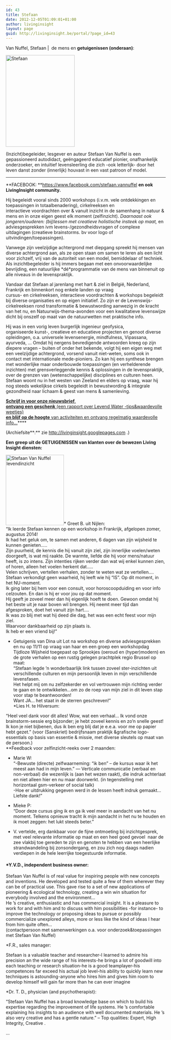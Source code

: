 ```yaml
---
id: 43
title: Stefaan
date: 2012-12-05T01:09:01+01:00
author: livinginsight
layout: page
guid: http://livinginsight.be/portal/?page_id=43
---
```

<div>
</div>

<div>
</div>

<div>
</div>

<div>
  Van Nuffel, Stefaan |  de mens en <strong>getuigenissen (onderaan)</strong>:
</div>

[<img loading="lazy" class="aligncenter size-full wp-image-415" title="StefaanZee_172825VerderIngezoomd" src="http://livinginsight.be/portal/wp-content/uploads/2012/12/StefaanZee_172825VerderIngezoomd.jpg" alt="Stefaan" width="217" height="289" />](http://livinginsight.be/portal/wp-content/uploads/2012/12/StefaanZee_172825VerderIngezoomd.jpg)

(Inzicht)begeleider, lesgever en auteur Stefaan Van Nuffel is een gepassioneerd autodidact, geëngageerd educatief pionier, onafhankelijk onderzoeker, en intuïtief levensleerling die zich -ook letterlijk- door het leven danst zonder (innerlijk) houvast in een vast patroon of model.  
****

**FACEBOOK: **<a title="www.facebook.com/stefaan. en ook LivingInsight community" href="http://www.facebook.com/stefaan.vannuffel" target="_blank">https://www.facebook.com/stefaan.vannuffel</a> **en ook LivingInsight community.**

Hij begeleidt vooral sinds 2000 workshops (i.v.m. vele ontdekkingen en toepassingen in totaalbenadering), cirkelreeksen en interactieve voordrachten over & vanuit inzicht in de samenhang in natuur & mens en in onze eigen geest elk moment (zelfinzicht). _Daarnaast ook jongeren/ouderen: (bij)lessen met creatieve holistische insteek op maat,_ en adviesgesprekken ivm levens-/gezondheidsvragen of complexe uitdagingen (creatieve brainstorms. bv voor logo of uitvindingen/toepassingen).

Vanwege zijn veelzijdige achtergrond met diepgang spreekt hij mensen van diverse achtergrond aan, als ze open staan om samen te leren als een licht voor zichzelf, vrij van de autoriteit van een model, bemiddelaar of techniek. Als inzichtbegeleider is hij immers begaan met een onvoorwaardelijke bevrijding, een natuurlijke \*dé\*programmatie van de mens van binnenuit op alle niveaus in de levenspraktijk.

Vandaar dat Stefaan al jarenlang met hart & ziel in België, Nederland, Frankrijk en binnenkort nog enkele landen op vraag  
cursus- en cirkelreeksen, interactieve voordrachten & workshops begeleidt bij diverse organisaties en op eigen initiatief. Zo zijn er de Levenswijs-cirkelreeksen rond transformatie & bewustwording aanwezig in de kracht van het nu, en Natuurwijs-thema-avonden voor een kwalitatieve levenswijze dicht bij onszelf op maat van de natuurwetten met praktische info.

Hij was in een vorig leven burgerlijk ingenieur geofysica, organiseerde kunst-, creatieve en educatieve projecten en genoot diverse opleidingen, o.a. universele levensenergie, mindfulness, Vipassana, ayurveda, &#8230; Omdat hij nergens bevredigende antwoorden kreeg op zijn diepere vragen &#8211; buiten of onder het bekende, volgt hij een eigen weg met een veelzijdige achtergrond, vorsend vanuit niet-weten, soms ook in contact met internationale mede-pioniers. Zo kan hij een synthese brengen met wonderlijke maar onderbouwde toepassingen (en verhelderende inzichten) met grensverleggende kennis & oplossingen in de levenspraktijk, over de grenzen van (wetenschappelijke) disciplines en culturen heen.  
Stefaan woont nu in het westen van Zeeland en elders op vraag, waar hij nog steeds wekelijkse cirkels begeleidt in bewustwording & integrale gezondheid naar lichaam & geest van mens & samenleving.

<!-- // MAILCHIMP SUBSCRIBE CODE \\ -->

  
[**Schrijf in voor onze nieuwsbrief**,  
**ontvang een geschenk** (een rapport over Levend Water -tips&waardevolle weetjes)  
**en blijf op de hoogte** van activiteiten en ontvang regelmatig waardevolle info&#8230;](http://eepurl.com/sNCMX)****

(Archiefsite**:** zie <a title="livinginsight.googlepages.com" href="http://livinginsight.googlepages.com" target="_blank">http://livinginsight.googlepages.com</a> .)

**Een greep uit de GETUIGENISSEN van klanten over de bewezen Living Insight diensten:**

[<img loading="lazy" class="aligncenter size-full wp-image-447" title="Stefaan_Van_Nuffel LivingInsight" src="http://livinginsight.be/portal/wp-content/uploads/2012/12/Stefaan_Van_Nuffel-LivingInsight.jpg" alt="Stefaan Van Nuffel levendinzicht" width="183" height="222" />](http://livinginsight.be/portal/wp-content/uploads/2012/12/Stefaan_Van_Nuffel-LivingInsight.jpg)* Greet B. uit Nijlen:  
&#8220;Ik leerde Stefaan kennen op een workshop in Frankrijk, afgelopen zomer, augustus 2014!  
Ik had het geluk om, te samen met anderen, 6 dagen van zijn wijsheid te kunnen genieten&#8230;..  
Zijn puurheid, de kennis die hij vanuit zijn ziel, zijn innerlijke voelen/weten doorgeeft, is wat mij raakte. De warmte, liefde die hij voor mens/natuur heeft, is zo intens. Zijn intenties rijken verder dan wat wij enkel kunnen zien, of horen, alleen het voelen herkent dat&#8230;..  
Velen schrijven, vertellen verhalen, zonder te weten wat ze vertellen&#8230;.  
Stefaan verkondigt geen waarheid, hij leeft wie hij &#8220;IS&#8221;. Op dit moment, in het NU-moment.  
Ik ging later bij hem voor een consult, voor horoscoopduiding en voor info celzouten. En dan is hij er voor jou op dat moment.  
Hij geeft je zoveel meer dan hij eigenlijk hoeft te doen. Gewoon omdat hij het beste uit je naar boven wil brengen. Hij neemt meer tijd dan afgesproken, doet het vanuit zijn hart&#8230;.  
Ik was zo blij met wat hij deed die dag, het was een echt feest voor mijn ziel.  
Waarvoor dankbaarheid op zijn plaats is.  
Ik heb er een vriend bij!&#8221;

* Getuigenis van Dina uit Lot na workshop en diverse adviesgesprekken en nu op 11/11 op vraag van haar en een groep een workshopdag Tijdloze Wijsheid toegepast op Sprookjes (oeroud en (hyper)modern) en de grote verhalen op een rustig gelegen prachtplek regio Brussel op maat:  
&#8220;Stefaan legde &#8217;n wonderbaarlijk link tussen zoveel ster-inzichten uit verschillende culturen en mijn persoonlijk leven in mijn verschillende levensfasen.  
Het helpt mij om nu zelfzekerder en vol vertrouwen mijn richting verder te gaan en te ontwikkelen&#8230;om zo de roep van mijn ziel in dit leven stap voor stap te beantwoorden!  
Want JA&#8230; het staat in de sterren geschreven!&#8221;  
*Lies H. te Hilversum:

&#8220;Heel veel dank voor dit alles! Wow, wat een verhaal… Ik vond onze brainstorm-sessie erg bijzonder; je hebt zoveel kennis en zo’n snelle geest! Ik kon je niet bijbenen, dus ik ben erg blij dat je e.e.a. voor me op papier hebt gezet.” (voor (Sanskriet) bedrijfsnaam praktijk &grafische logo-essentials op basis van essentie & missie, met diverse sleutels op maat van de persoon.)  
**Feedback voor zelfinzicht-reeks over 2 maanden:

* Marie W:  
“-Bewuste (directe) zelfwaarneming: &#8220;ik ben&#8221; – de kursus waar ik het meest aan had in mijn leven.” &#8212; Verticale communicatie (verbaal en non-verbaal) die wezenlijk is (aan het wezen raakt), die indruk achterlaat en niet alleen hier en nu maar doorwerkt. (in tegenstelling met horizontaal gsm-verkeer of social talk)  
-Hoe er uitdrukking gegeven werd in de lessen heeft indruk gemaakt&#8230; Liefste dank!”

* Mieke P:  
“Door deze cursus ging ik en ga ik veel meer in aandacht van het nu moment. Telkens opnieuw tracht ik mijn aandacht in het nu te houden en ik moet zeggen: het lukt steeds beter.&#8221;

* V. vertelde, erg dankbaar voor de fijne ontmoeting bij inzichtgesprek, met veel relevante informatie op maat en een heel goed gevoel  naar de zee vlakbij toe gereden te zijn en genoten te hebben van een heerlijke strandwandeling bij zonsondergang, en zou zich nog daags nadien verdiepen in de hele leerrijke toegestuurde informatie.

#### *Y.V.D., independent business owner:

Stefaan Van Nuffel is of real value for inspiring people with new concepts and inventions. He developed and tested quite a few of them wherever they can be of practical use. This gave rise to a set of new applications of pioneering & ecological technology, creating a win win situation for everybody involved and the environment&#8230;  
He &#8217;s creative, enthusiastic and has commercial insight. It is a pleasure to work for and with him and to discuss with him possibilities -for instance- to improve the technology or proposing ideas to pursue or possibly commercialize unexplored alleys, more or less like the kind of ideas I hear from him quite often&#8230;  
(contactpersoon met samenwerkingen o.a. voor onderzoek&toepassingen met Stefaan Van Nuffel)

*F.R., sales manager:

Stefaan is a valuable teacher and researcher-I learned to admire his precision an the wide range of his interests-he brings a lot of goodwill into each teaching or research situation-he is a good teamplayer-his competences far exceed his actual job level-his ability to quickly learn new techniques is astounding-anyone who hires him and gives him room to develop himself will gain far more than he can ever imagine

*Dr. T. D., physician (and psychotherapist):

“Stefaan Van Nuffel has a broad knowledge base on which to build his expertise regarding the improvement of life systems. He &#8217;s comfortable explaining his insights to an audience with well documented materials. He &#8217;s also very creative and has a gentle nature.” &#8211; Top qualities: Expert, High Integrity, Creative .

&#8230;

&nbsp;